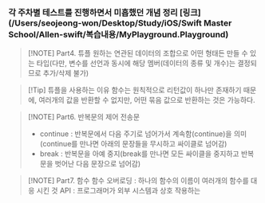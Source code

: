 ### 각 주차별 테스트를 진행하면서 미흡했던 개념 정리 [링크](/Users/seojeong-won/Desktop/Study/iOS/Swift Master School/Allen-swift/복습내용/MyPlayground.Playground)
> [!NOTE] Part4. 튜플
> 원하는 연관된 데이터의 조합으로 어떤 형태든 만들 수 있는 타입(다만, 변수를 선언과 동시에 해당 멤버(데이터의 종류 및 개수)는 결정되므로 추가/삭제 불가)

> [!Tip] 튜플을 사용하는 이유
> 함수는 원칙적으로 리턴값이 하나만 존재하기 때문에, 여러개의 값을 반환할 수 없지만, 어떤 묶음 값으로 반환하는 것은 가능하다.

> [!NOTE] Part6. 반복문의 제어 전송문
> - continue : 반복문에서 다음 주기로 넘어가서 계속함(continue)을 의미(continue를 만나면 아래의 문장들을 무시하고 싸이클로 넘어감)
> - break : 반복문을 아예 중지(break를 만나면 모든 싸이클을 중지하고 반복문을 벗어난 다음 문장으로 넘어감)

> [!NOTE] Part7. 함수
> 함수 오버로딩 : 하나의 함수의 이름이 여러개의 함수를 대응 시킨 것 
> API : 프로그래머가 외부 시스템과 상호 작용하는 